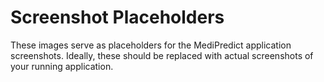 
# Screenshot Placeholders
These images serve as placeholders for the MediPredict application screenshots.
Ideally, these should be replaced with actual screenshots of your running application.
